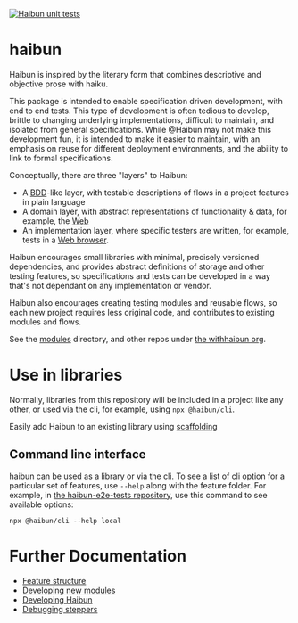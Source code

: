 [![Haibun unit tests](https://github.com/withhaibun/haibun/actions/workflows/test.yml/badge.svg)](https://github.com/withhaibun/haibun/actions/workflows/test.yml)

# haibun

Haibun is inspired by the literary form that combines descriptive and objective prose with haiku.

This package is intended to enable specification driven development, with end to end tests. 
This type of development is often tedious to develop, 
brittle to changing underlying implementations,
difficult to maintain, 
and isolated from general specifications.
While @Haibun may not make this development fun, 
it is intended to make it easier to maintain, 
with an emphasis on reuse for different deployment environments,
and the ability to link to formal specifications.

Conceptually, there are three "layers" to Haibun: 

* A [BDD](https://en.wikipedia.org/wiki/Behavior-driven_development)-like layer, 
  with testable descriptions of flows in a project features in plain language
* A domain layer, 
  with abstract representations of functionality & data, 
  for example, the [Web](modules/domain-webpage)
* An implementation layer, 
  where specific testers are written, 
  for example, 
  tests in a [Web browser](modules/web-playwright/).

Haibun encourages small libraries with minimal, precisely versioned dependencies, 
and provides abstract definitions of storage and other testing features, 
so specifications and tests can be developed in a way that's not dependant 
on any implementation or vendor.

Haibun also encourages creating testing modules and reusable flows, 
so each new project requires less original code, 
and contributes to existing modules and flows.

See the [modules](modules) directory, and other repos under [the withhaibun org](https://github.com/withhaibun).

# Use in libraries

Normally, libraries from this repository will be included in a project like any other, 
or used via the cli, for example, using `npx @haibun/cli`.

Easily add Haibun to an existing library using [scaffolding](modules/utils/README.md#scaffolding)

## Command line interface

haibun can be used as a library or via the cli. 
To see a list of cli option for a particular set of features, use `--help` along with the feature folder.
For example, in [the haibun-e2e-tests repository](https://github.com/withhaibun/haibun-e2e-tests), 
use this command to see available options:

`npx @haibun/cli --help local`

# Further Documentation

* [Feature structure](docs/feature_structure.md)
* [Developing new modules](docs/new_modules.md)
* [Developing Haibun](docs/develop_haibun.md)
* [Debugging steppers](docs/stepping.md)